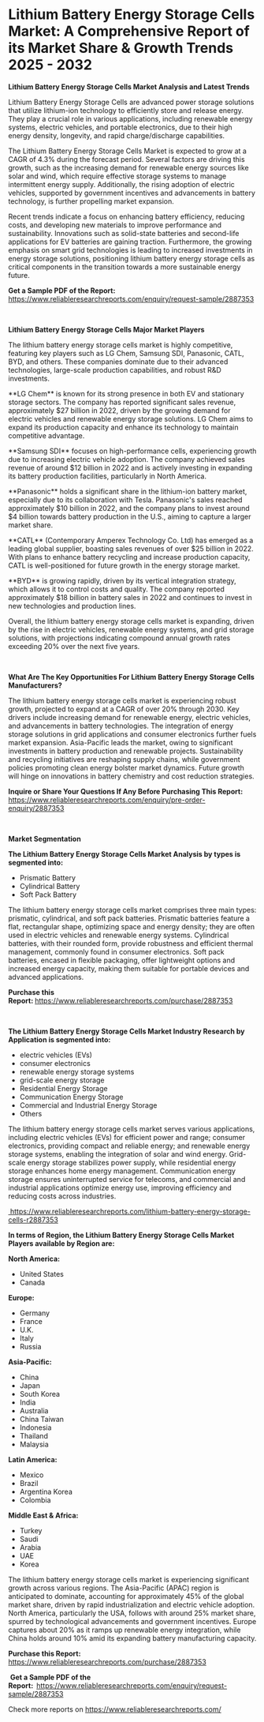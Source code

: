 <p><h1>Lithium Battery Energy Storage Cells Market: A Comprehensive Report of its Market Share & Growth Trends 2025 - 2032</h1></p><p><strong>Lithium Battery Energy Storage Cells Market Analysis and Latest Trends</strong></p>
<p><p>Lithium Battery Energy Storage Cells are advanced power storage solutions that utilize lithium-ion technology to efficiently store and release energy. They play a crucial role in various applications, including renewable energy systems, electric vehicles, and portable electronics, due to their high energy density, longevity, and rapid charge/discharge capabilities.</p><p>The Lithium Battery Energy Storage Cells Market is expected to grow at a CAGR of 4.3% during the forecast period. Several factors are driving this growth, such as the increasing demand for renewable energy sources like solar and wind, which require effective storage systems to manage intermittent energy supply. Additionally, the rising adoption of electric vehicles, supported by government incentives and advancements in battery technology, is further propelling market expansion.</p><p>Recent trends indicate a focus on enhancing battery efficiency, reducing costs, and developing new materials to improve performance and sustainability. Innovations such as solid-state batteries and second-life applications for EV batteries are gaining traction. Furthermore, the growing emphasis on smart grid technologies is leading to increased investments in energy storage solutions, positioning lithium battery energy storage cells as critical components in the transition towards a more sustainable energy future.</p></p>
<p><strong>Get a Sample PDF of the Report:&nbsp;</strong> <a href="https://www.reliableresearchreports.com/enquiry/request-sample/2887353?utm_campaign=2186&utm_medium=2&utm_source=Github&utm_content=ia&utm_term=14032025&utm_id=lithium-battery-energy-storage-cells">https://www.reliableresearchreports.com/enquiry/request-sample/2887353</a></p>
<p>&nbsp;</p>
<p><strong>Lithium Battery Energy Storage Cells Major Market Players</strong></p>
<p><p>The lithium battery energy storage cells market is highly competitive, featuring key players such as LG Chem, Samsung SDI, Panasonic, CATL, BYD, and others. These companies dominate due to their advanced technologies, large-scale production capabilities, and robust R&D investments.</p><p>**LG Chem** is known for its strong presence in both EV and stationary storage sectors. The company has reported significant sales revenue, approximately $27 billion in 2022, driven by the growing demand for electric vehicles and renewable energy storage solutions. LG Chem aims to expand its production capacity and enhance its technology to maintain competitive advantage.</p><p>**Samsung SDI** focuses on high-performance cells, experiencing growth due to increasing electric vehicle adoption. The company achieved sales revenue of around $12 billion in 2022 and is actively investing in expanding its battery production facilities, particularly in North America.</p><p>**Panasonic** holds a significant share in the lithium-ion battery market, especially due to its collaboration with Tesla. Panasonic's sales reached approximately $10 billion in 2022, and the company plans to invest around $4 billion towards battery production in the U.S., aiming to capture a larger market share.</p><p>**CATL** (Contemporary Amperex Technology Co. Ltd) has emerged as a leading global supplier, boasting sales revenues of over $25 billion in 2022. With plans to enhance battery recycling and increase production capacity, CATL is well-positioned for future growth in the energy storage market.</p><p>**BYD** is growing rapidly, driven by its vertical integration strategy, which allows it to control costs and quality. The company reported approximately $18 billion in battery sales in 2022 and continues to invest in new technologies and production lines.</p><p>Overall, the lithium battery energy storage cells market is expanding, driven by the rise in electric vehicles, renewable energy systems, and grid storage solutions, with projections indicating compound annual growth rates exceeding 20% over the next five years.</p></p>
<p>&nbsp;</p>
<p><strong>What Are The Key Opportunities For Lithium Battery Energy Storage Cells Manufacturers?</strong></p>
<p><p>The lithium battery energy storage cells market is experiencing robust growth, projected to expand at a CAGR of over 20% through 2030. Key drivers include increasing demand for renewable energy, electric vehicles, and advancements in battery technologies. The integration of energy storage solutions in grid applications and consumer electronics further fuels market expansion. Asia-Pacific leads the market, owing to significant investments in battery production and renewable projects. Sustainability and recycling initiatives are reshaping supply chains, while government policies promoting clean energy bolster market dynamics. Future growth will hinge on innovations in battery chemistry and cost reduction strategies.</p></p>
<p><strong>Inquire or Share Your Questions If Any Before Purchasing This Report:</strong> <a href="https://www.reliableresearchreports.com/enquiry/pre-order-enquiry/2887353?utm_campaign=2186&utm_medium=2&utm_source=Github&utm_content=ia&utm_term=14032025&utm_id=lithium-battery-energy-storage-cells">https://www.reliableresearchreports.com/enquiry/pre-order-enquiry/2887353</a></p>
<p>&nbsp;</p>
<p><strong>Market Segmentation</strong></p>
<p><strong>The Lithium Battery Energy Storage Cells Market Analysis by types is segmented into:</strong></p>
<p><ul><li>Prismatic Battery</li><li>Cylindrical Battery</li><li>Soft Pack Battery</li></ul></p>
<p><p>The lithium battery energy storage cells market comprises three main types: prismatic, cylindrical, and soft pack batteries. Prismatic batteries feature a flat, rectangular shape, optimizing space and energy density; they are often used in electric vehicles and renewable energy systems. Cylindrical batteries, with their rounded form, provide robustness and efficient thermal management, commonly found in consumer electronics. Soft pack batteries, encased in flexible packaging, offer lightweight options and increased energy capacity, making them suitable for portable devices and advanced applications.</p></p>
<p><strong>Purchase this Report:&nbsp;</strong><a href="https://www.reliableresearchreports.com/purchase/2887353?utm_campaign=2186&utm_medium=2&utm_source=Github&utm_content=ia&utm_term=14032025&utm_id=lithium-battery-energy-storage-cells">https://www.reliableresearchreports.com/purchase/2887353</a></p>
<p>&nbsp;</p>
<p><strong>The Lithium Battery Energy Storage Cells Market Industry Research by Application is segmented into:</strong></p>
<p><ul><li>electric vehicles (EVs)</li><li>consumer electronics</li><li>renewable energy storage systems</li><li>grid-scale energy storage</li><li>Residential Energy Storage</li><li>Communication Energy Storage</li><li>Commercial and Industrial Energy Storage</li><li>Others</li></ul></p>
<p><p>The lithium battery energy storage cells market serves various applications, including electric vehicles (EVs) for efficient power and range; consumer electronics, providing compact and reliable energy; and renewable energy storage systems, enabling the integration of solar and wind energy. Grid-scale energy storage stabilizes power supply, while residential energy storage enhances home energy management. Communication energy storage ensures uninterrupted service for telecoms, and commercial and industrial applications optimize energy use, improving efficiency and reducing costs across industries.</p></p>
<p><a href="https://www.reliableresearchreports.com/lithium-battery-energy-storage-cells-r2887353?utm_campaign=2186&utm_medium=2&utm_source=Github&utm_content=ia&utm_term=14032025&utm_id=lithium-battery-energy-storage-cells">&nbsp;https://www.reliableresearchreports.com/lithium-battery-energy-storage-cells-r2887353</a></p>
<p><strong>In terms of Region, the Lithium Battery Energy Storage Cells Market Players available by Region are:</strong></p>
<p>
    <p> <strong> North America: </strong>
        <ul>
            <li>United States</li>
            <li>Canada</li>
        </ul>
        </p> 
    <p> <strong> Europe: </strong>
        <ul>
            <li>Germany</li>
            <li>France</li>
            <li>U.K.</li>
            <li>Italy</li>
            <li>Russia</li>
        </ul>
        </p> 
    <p> <strong> Asia-Pacific: </strong>
        <ul>
            <li>China</li>
            <li>Japan</li>
            <li>South Korea</li>
            <li>India</li>
            <li>Australia</li>
            <li>China Taiwan</li>
            <li>Indonesia</li>
            <li>Thailand</li>
            <li>Malaysia</li>
        </ul>
        </p> 
    <p> <strong> Latin America: </strong>
        <ul>
            <li>Mexico</li>
            <li>Brazil</li>
            <li>Argentina Korea</li>
            <li>Colombia</li>
        </ul>
        </p> 
    <p> <strong> Middle East & Africa: </strong>
        <ul>
            <li>Turkey</li>
            <li>Saudi</li>
            <li>Arabia</li>
            <li>UAE</li>
            <li>Korea</li>
        </ul>
    </p>
    </p>
<p><p>The lithium battery energy storage cells market is experiencing significant growth across various regions. The Asia-Pacific (APAC) region is anticipated to dominate, accounting for approximately 45% of the global market share, driven by rapid industrialization and electric vehicle adoption. North America, particularly the USA, follows with around 25% market share, spurred by technological advancements and government incentives. Europe captures about 20% as it ramps up renewable energy integration, while China holds around 10% amid its expanding battery manufacturing capacity.</p></p>
<p><strong>Purchase this Report: </strong><a href="https://www.reliableresearchreports.com/purchase/2887353?utm_campaign=2186&utm_medium=2&utm_source=Github&utm_content=ia&utm_term=14032025&utm_id=lithium-battery-energy-storage-cells">https://www.reliableresearchreports.com/purchase/2887353</a></p>
<p>&nbsp;<strong>Get a Sample PDF of the Report:&nbsp;&nbsp;</strong><a href="https://www.reliableresearchreports.com/enquiry/request-sample/2887353?utm_campaign=2186&utm_medium=2&utm_source=Github&utm_content=ia&utm_term=14032025&utm_id=lithium-battery-energy-storage-cells">https://www.reliableresearchreports.com/enquiry/request-sample/2887353</a></p>
<p><strong></strong></p>
<p>Check more reports on <a href="https://www.reliableresearchreports.com/?utm_campaign=2186&utm_medium=2&utm_source=Github&utm_content=ia&utm_term=14032025&utm_id=lithium-battery-energy-storage-cells">https://www.reliableresearchreports.com/</a></p>